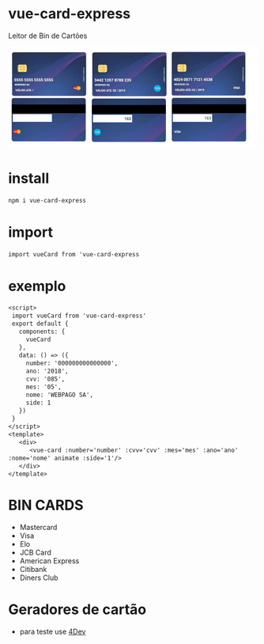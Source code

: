 
# vue-card-express

Leitor de Bin de Cartões

![img](https://raw.githubusercontent.com/WebPago/vue-card-express/master/imagens/cards.JPG)


# install

<code>npm i vue-card-express</code>


# import
<code>import vueCard from 'vue-card-express</code>


# exemplo
```vue
<script>
 import vueCard from 'vue-card-express'
 export default {
   components: {
     vueCard
   },
   data: () => ({
     number: '000000000000000',
     ano: '2018',
     cvv: '085',
     mes: '05',
     nome: 'WEBPAGO SA',
     side: 1
   })
 }
</script>
<template>
   <div>
      <vue-card :number='number' :cvv='cvv' :mes='mes' :ano='ano' :nome='nome' animate :side='1'/>
   </div>
</template>
````

# BIN CARDS

- Mastercard
- Visa
- Elo
- JCB Card
- American Express
- Citibank
- Diners Club

# Geradores de cartão

- para teste use <a href='https://www.4devs.com.br/gerador_de_numero_cartao_credito' >4Dev</a>
